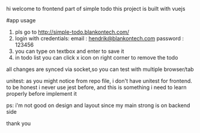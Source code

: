 hi welcome to frontend part of simple todo 
this project is built with vuejs 

#app usage 
1. pls go to http://simple-todo.blankontech.com/
2. login with credentials:
email : hendrik@blankontech.com
password : 123456
3. you can type on textbox and enter to save it 
4. in todo list you can click x icon on right corner to remove the todo 

all changes are synced via socket,so you can test with multiple browser/tab 


unitest:
as you might notice from repo file, i don't have unitest for frontend.
to be honest i never use jest before, and this is something i need to learn properly before implement it

ps: i'm not good on design and layout since my main strong is on backend side

thank you
